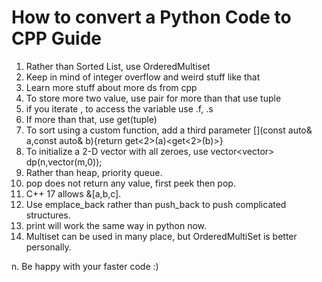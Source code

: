 # How to convert a Python Code to CPP Guide

1. Rather than Sorted List, use OrderedMultiset
2. Keep in mind of integer overflow and weird stuff like that
3. Learn more stuff about more ds from cpp
4. To store more two value, use pair for more than that use tuple
5. if you iterate , to access the variable use .f, .s
6. If more than that, use get<num>(tuple)
7. To sort using a custom function, add a third parameter [](const auto& a,const auto& b){return get<2>(a)<get<2>(b)>}
8. To initialize a 2-D vector with all zeroes, use vector<vector<int>> dp(n,vector<int>(m,0)); 
9. Rather than heap, priority queue.
10. pop does not return any value, first peek then pop.
11. C++ 17 allows &[a,b,c].
12. Use emplace_back rather than push_back to push complicated structures.
13. print will work the same way in python now.
14. Multiset can be used in many place, but OrderedMultiSet is better personally.

n. Be happy with your faster code :) 